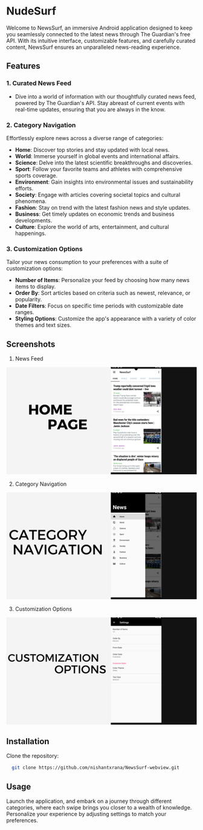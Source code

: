 
# NudeSurf

Welcome to NewsSurf, an immersive Android application designed to keep you seamlessly connected to the latest news through The Guardian's free API. With its intuitive interface, customizable features, and carefully curated content, NewsSurf ensures an unparalleled news-reading experience.

## Features

### 1. Curated News Feed
- Dive into a world of information with our thoughtfully curated news feed, powered by The Guardian's API. Stay abreast of current events with real-time updates, ensuring that you are always in the know.

### 2. Category Navigation
Effortlessly explore news across a diverse range of categories:

- **Home**: Discover top stories and stay updated with local news.
- **World**: Immerse yourself in global events and international affairs.
- **Science**: Delve into the latest scientific breakthroughs and discoveries.
- **Sport**: Follow your favorite teams and athletes with comprehensive sports coverage.
- **Environment**: Gain insights into environmental issues and sustainability efforts.
- **Society**: Engage with articles covering societal topics and cultural phenomena.
- **Fashion**: Stay on trend with the latest fashion news and style updates.
- **Business**: Get timely updates on economic trends and business developments.
- **Culture**: Explore the world of arts, entertainment, and cultural happenings.
### 3. Customization Options
Tailor your news consumption to your preferences with a suite of customization options:

- **Number of Items**: Personalize your feed by choosing how many news items to display.
- **Order By**: Sort articles based on criteria such as newest, relevance, or popularity.
- **Date Filters**: Focus on specific time periods with customizable date ranges.
- **Styling Options**: Customize the app's appearance with a variety of color themes and text sizes.
## Screenshots

1. News Feed

![App Screenshot](ScreenShots/homePage.png)

2. Category Navigation

![App Screenshot](ScreenShots/menu.png)

3. Customization Options

![App Screenshot](ScreenShots/customization.png)


## Installation

Clone the repository:

```bash
  git clone https://github.com/nishantxrana/NewsSurf-webview.git
```
    
## Usage

Launch the application, and embark on a journey through different categories, where each swipe brings you closer to a wealth of knowledge. Personalize your experience by adjusting settings to match your preferences.



